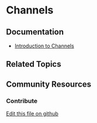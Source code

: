 # Channels

## Documentation

* [Introduction to Channels](https://learn.liferay.com/commerce/latest/en/starting-a-store/channels/introduction-to-channels.html)

## Related Topics

## Community Resources

### Contribute

[Edit this file on github](https://github.com/olafk/controlpanel-documentation-docs/blob/master/md/74en/com_liferay_commerce_channel_web_internal_portlet_CommerceChannelsPortlet.md)
